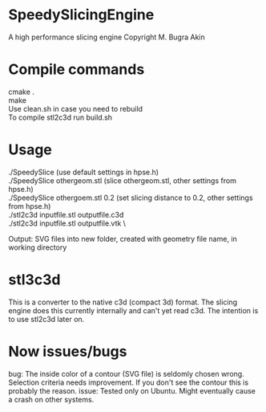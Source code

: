 # SpeedySlicingEngine
A high performance slicing engine
Copyright M. Bugra Akin

# Compile commands
cmake . \
make \
Use clean.sh in case you need to rebuild \
To compile stl2c3d run build.sh

# Usage
./SpeedySlice (use default settings in hpse.h) \
./SpeedySlice othergeom.stl (slice othergeom.stl, other settings from hpse.h) \
./SpeedySlice othergoem.stl 0.2 (set slicing distance to 0.2, other settings from hpse.h) \
./stl2c3d inputfile.stl outputfile.c3d \
./stl2c3d inputfile.stl outputfile.vtk \

Output: SVG files into new folder, created with geometry file name, in working directory

# stl3c3d	
This is a converter to the native c3d (compact 3d) format. 
The slicing engine does this currently internally and can't yet read c3d. 
The intention is to use stl2c3d later on.

# Now issues/bugs
bug: The inside color of a contour (SVG file) is seldomly chosen wrong. Selection criteria needs improvement. If you don't see the contour this is probably the reason. 
issue: Tested only on Ubuntu. Might eventually cause a crash on other systems.
